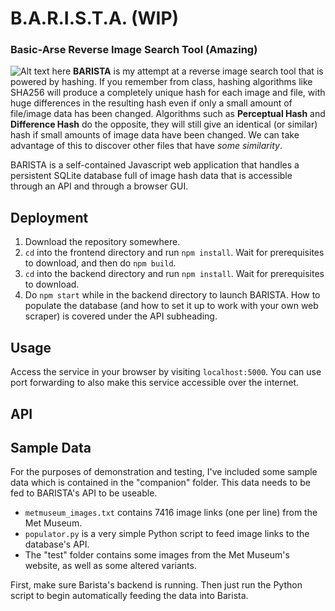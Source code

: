 # B.A.R.I.S.T.A. (WIP)
### Basic-Arse Reverse Image Search Tool (Amazing)
![Alt text here](https://i.imgur.com/pBKjMsD.png)
**BARISTA** is my attempt at a reverse image search tool that is powered by hashing. If you remember from class, hashing algorithms like SHA256 will produce a completely unique hash for each image and file, with huge differences in the resulting hash even if only a small amount of file/image data has been changed. Algorithms such as **Perceptual Hash** and **Difference Hash** do the opposite, they will still give an identical (or similar) hash if small amounts of image data have been changed. We can take advantage of this to discover other files that have *some similarity*.

BARISTA is a self-contained Javascript web application that handles a persistent SQLite database full of image hash data that is accessible through an API and through a browser GUI.

## Deployment
1. Download the repository somewhere.
2. `cd` into the frontend directory and run `npm install`. Wait for prerequisites to download, and then do `npm build`.
3. `cd` into the backend directory and run `npm install`.  Wait for prerequisites to download.
4. Do `npm start` while in the backend directory to launch BARISTA. How to populate the database (and how to set it up to work with your own web scraper) is covered under the API subheading.

## Usage
Access the service in your browser by visiting `localhost:5000`. You can use port forwarding to also make this service accessible over the internet.

## API

## Sample Data
For the purposes of demonstration and testing, I've included some sample data which is contained in the "companion" folder. This data needs to be fed to BARISTA's API to be useable.
- `metmuseum_images.txt` contains 7416 image links (one per line) from the Met Museum.
- `populator.py` is a very simple Python script to feed image links to the database's API.
- The "test" folder contains some images from the Met Museum's website, as well as some altered variants.

First, make sure Barista's backend is running. Then just run the Python script to begin automatically feeding the data into Barista.
